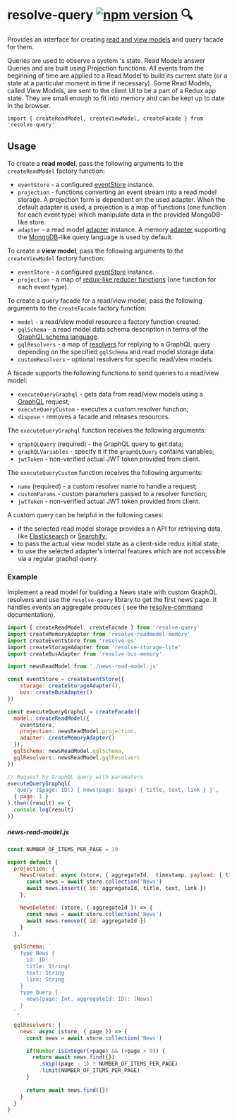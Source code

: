# **resolve-query** [![npm version](https://badge.fury.io/js/resolve-query.svg)](https://badge.fury.io/js/resolve-query) 🔍

Provides an interface for creating [read and view models](../resolve-scripts/src/template#%EF%B8%8F-aggregates-and-read-models) and query facade for them. 

Queries are used to observe a system
's state. Read Models answer Queries and are built using Projection functions. All events from the beginning of time are applied to a Read Model to build its current state (or a state at a particular moment in time if necessary). Some Read Models, called View Models, are sent to the client UI to be a part of a Redux app state. They are small enough to fit into memory and can be kept up to date in the browser.

```
import { createReadModel, createViewModel, createFacade } from 'resolve-query'
```


## Usage
To create a **read model**, pass the following arguments to the `createReadModel` factory function:
* `eventStore` - a configured [eventStore](../resolve-es) instance.
* `projection` - functions converting an event stream into a read model storage. A projection form is dependent on the used adapter. When the default adapter is used, a projection is a map of functions (one function for each event type) which manipulate data in the provided MongoDB-like store.
* `adapter` - a read model [adapter](../readmodel-adapters) instance. A memory [adapter](../readmodel-adapters/resolve-readmodel-memory) supporting the [MongoDB](https://docs.mongodb.com/manual/reference/method/js-collection/)-like query language is used by default.

To create a **view model**, pass the following arguments to the `createViewModel` factory function:
* `eventStore` - a configured [eventStore](../resolve-es) instance.
* `projection` - a map of [redux-like reducer functions](https://redux.js.org/docs/basics/Reducers.html) (one function for each event type).


To create a query facade for a read/view model, pass the following arguments to the `createFacade` factory function:
* `model` - a read/view model resource a factory function created.
* `gqlSchema` - a read model data schema description in terms of the [GraphQL schema language](http://graphql.org/learn/schema/).
* `gqlResolvers` - a map of [resolvers](http://dev.apollodata.com/tools/graphql-tools/resolvers.html) for replying to a GraphQL query depending on the specified `gqlSchema` and read model storage data.
* `customResolvers` - optional resolvers for specific read/view models.

A facade supports the following functions to send queries to a read/view model:
* `executeQueryGraphql` - gets data from read/view models using a [GraphQL](http://graphql.org/learn/) request;
* `executeQueryCustom` - executes a custom resolver function;
* `dispose` - removes a facade and releases resources.

The `executeQueryGraphql` function receives the following arguments:
* `qraphQLQuery` (required) - the GraphQL query to get data;
* `graphQLVariables` - specify it if the `graphQLQuery` contains variables;
* `jwtToken` - non-verified actual JWT token provided from client.
 
The `executeQueryCustom` function receives the following arguments:
* `name` (required) - a custom resolver name to handle a request;
* `customParams` - custom parameters passed to a resolver function;
* `jwtToken` - non-verified actual JWT token provided from client.

A custom query can be helpful in the following cases:
* if the selected read model storage provides a
n API for retrieving data, like [Elasticsearch](https://www.elastic.co/) or [Searchify](https://www.searchify.com/);
* to pass the actual view model state as a client-side redux initial state;
* to use the selected adapter's  internal features which are not accessible via a regular graphql query.


### Example
Implement a read model for building a News state with custom GraphQL resolvers and use the `resolve-query` library to get the first news page. It handles events an aggregate produces ( see the  [resolve-command](../resolve-command#example) documentation).

```js
import { createReadModel, createFacade } from 'resolve-query'
import createMemoryAdapter from 'resolve-readmodel-memory'
import createEventStore from 'resolve-es'
import createStorageAdapter from 'resolve-storage-lite'
import createBusAdapter from 'resolve-bus-memory'

import newsReadModel from './news-read-model.js'

const eventStore = createEventStore({ 
    storage: createStorageAdapter(), 
    bus: createBusAdapter()
})

const executeQueryGraphql = createFacade({
  model: createReadModel({
    eventStore,
    projection: newsReadModel.projection,
    adapter: createMemoryAdapter()
  }),
  gqlSchema: newsReadModel.gqlSchema,
  gqlResolvers: newsReadModel.gqlResolvers
})

// Request by GraphQL query with paramaters
executeQueryGraphql(
  'query ($page: ID!) { news(page: $page) { title, text, link } }',
  { page: 1 }
).then((result) => {
  console.log(result)
})
```

##### news-read-model.js
```js
const NUMBER_OF_ITEMS_PER_PAGE = 10

export default {
  projection: {
    NewsCreated: async (store, { aggregateId,  timestamp, payload: { title, link, text } }) => {
      const news = await store.collection('News')
      await news.insert({ id: aggregateId, title, text, link })
    },

    NewsDeleted: (store, { aggregateId }) => {
      const news = await store.collection('News')
      await news.remove({ id: aggregateId })
    }
  },

  gqlSchema: `
    type News {
      id: ID!
      title: String!
      text: String
      link: String
    }
    type Query {
      news(page: Int, aggregateId: ID): [News]
    }
  `,

  gqlResolvers: {
    news: async (store, { page }) => {
      const news = await store.collection('News')

      if(Number.isInteger(+page) && (+page > 0)) {
        return await news.find({})
          .skip((page - 1) * NUMBER_OF_ITEMS_PER_PAGE)
          .limit(NUMBER_OF_ITEMS_PER_PAGE)
      }
        
      return await news.find({})
    }
  }
}
```
